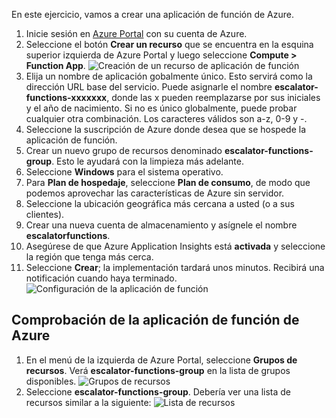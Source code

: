 En este ejercicio, vamos a crear una aplicación de función de Azure.

1. Inicie sesión en [Azure Portal](https://portal.azure.com) con su cuenta de Azure.
1. Seleccione el botón **Crear un recurso** que se encuentra en la esquina superior izquierda de Azure Portal y luego seleccione **Compute > Function App**.
  ![Creación de un recurso de aplicación de función](../images/4-create-function-app-blade.png)
1. Elija un nombre de aplicación gobalmente único. Esto servirá como la dirección URL base del servicio. Puede asignarle el nombre **escalator-functions-xxxxxxx**, donde las x pueden reemplazarse por sus iniciales y el año de nacimiento. Si no es único globalmente, puede probar cualquier otra combinación. Los caracteres válidos son a-z, 0-9 y -.
1. Seleccione la suscripción de Azure donde desea que se hospede la aplicación de función.
1. Crear un nuevo grupo de recursos denominado **escalator-functions-group**. Esto le ayudará con la limpieza más adelante.
1. Seleccione **Windows** para el sistema operativo.
1. Para **Plan de hospedaje**, seleccione **Plan de consumo**, de modo que podemos aprovechar las características de Azure sin servidor.
1. Seleccione la ubicación geográfica más cercana a usted (o a sus clientes).
1. Crear una nueva cuenta de almacenamiento y asígnele el nombre **escalatorfunctions**.
1. Asegúrese de que Azure Application Insights está **activada** y seleccione la región que tenga más cerca.
1. Seleccione **Crear**; la implementación tardará unos minutos. Recibirá una notificación cuando haya terminado.
  ![Configuración de la aplicación de función](../images/4-create-function-app-settings.png)

## <a name="verify-your-azure-function-app"></a>Comprobación de la aplicación de función de Azure

1. En el menú de la izquierda de Azure Portal, seleccione **Grupos de recursos**. Verá **escalator-functions-group** en la lista de grupos disponibles.
  ![Grupos de recursos](../images/4-resource-group.png)
1. Seleccione **escalator-functions-group**. Debería ver una lista de recursos similar a la siguiente: ![Lista de recursos](../images/4-resource-list.png)
